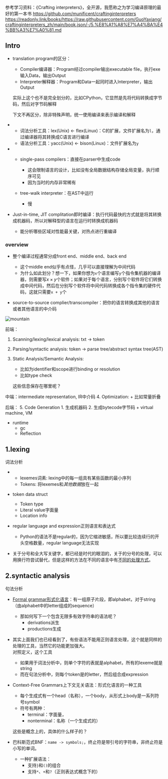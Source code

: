 参考学习资料：《Crafting interpreters》，全开源，我愿称之为学习编译原理的最好的第一本书
https://github.com/munificent/craftinginterpreters
https://readonly.link/books/https://raw.githubusercontent.com/GuoYaxiang/craftinginterpreters_zh/main/book.json/-/5.%E8%A1%A8%E7%A4%BA%E4%BB%A3%E7%A0%81.md
## Intro

+ translation program的区分：
	+ Compiler编译器：Program经过compiler输出executable file，执行exe输入Data，输出Output
	+ Interpreter解释器：Program和Data一起同时进入Interpreter，输出Output

	实际上这个也不是完全划分的，比如CPython，它显然是先将代码转换成字节码，然后对字节码解释

	下文不再区分，除非特殊声明，统一使用编译来表示编译和解释

+ 
	+ 词法分析工具：lex(Unix) <- flex(Linux)：C的扩展，文件扩展名为`l`，通过编译器将其转换成C语言进行编译 
	+ 语法分析工具：yacc(Unix) <- bison(Linux)：文件扩展名为`y`

+ 
	+ single-pass compilers：直接在parser中生成code
		+ 这会限制语言的设计，比如没有全局数据结构存储全局变量，执行顺序可见
		+ 因为当时的内存非常稀有

	+ tree-walk interpreter：在AST中运行
		+ 慢

+ Just-in-time, JIT complitation即时编译：执行代码最快的方式就是将其转换成机器码，所以对解释型的语言在运行时转换成机器码
	+ 能分析哪些区域对性能最关键，对热点进行重编译

### overview

+ 整个编译过程通常分成front end、middle end、back end
	+ 这个middle end似乎有点怪，几乎可以直接理解为中间代码
	+ 为什么如此划分？想一下，如果你想为`x`个语言编写`y`个指令集机器的编译器，则需要写$x \times y$个软件；如果对于每个语言，分别写个软件将它们转换成中间代码，然后在分别写个软件将中间代码转换成各个指令集的硬件代码，这就只需要`x + y`个

+ source-to-source complier/transcompiler：把你的语言转换成其他的语言或者其他语言的中介码

![mountain](https://cdn.jsdelivr.net/gh/zweix123/CS-notes@master/source/Compiler/mountain.png)

前端：
1. Scanning/lexing/lexical analysis: txt -> token
2. Parsing/syntactic analysis: token -> parse tree/abstract syntax tree(AST)
3. Static Analysis/Semantic Analysis: 
	+ 比如为identifier和scope进行binding or resolution
	+ 比如type check
	
	这些信息保存在哪里呢？

中端：intermediate representation, IR中介码
4. Optimization:
	+ 比如常量折叠

后端：
5. Code Generation
	1. 生成机器码
	2. 生成bytecode字节码
		+ virtual machine, VM

+ runtime
	+ gc
	+ Reflection

## 1.lexing
词法分析

+ 
	+ lexemes词素: lexing中的每一组具有某些函数的最小序列
	+ Tokens: 将lexemes和*其他数据*放在一起

+ token data struct
	+ Token type
	+ Literal value字面量
	+ Location info

+ regular language and expression正则语言和表达式
	+ Python的语法不是regular的，因为它缩进敏感，所以要比较连续行的开头空格数量，regular language无法实现

+ 关于分号和全大写关键字，都已经是时代的眼泪的，关于的分号的处理，可以用换行符尝试替代，但是这样的方法在不同的语言中有[不同的处理方式](https://readonly.link/books/https://raw.githubusercontent.com/GuoYaxiang/craftinginterpreters_zh/main/book.json/-/4.%E6%89%AB%E6%8F%8F.md#design-note-implicit-semicolons)。

## 2.syntactic analysis
句法分析

+ [Formal grammar形式化语言](https://en.wikipedia.org/wiki/Formal_grammar)：有一组原子片段，即alphabet，对于string（由alphabet中的letter组成的sequence）
	+ 那如何写下一个包含无限多有效字符串的语法呢？
		+ derivations派生
		+ productions生成

+ 其实上面我们也已经看到了，有些语法不能用正则语言处理，这个就是同样的处理的工具，当然它的功能更加强大。  
	对照定义，这个工具
	+ 如果用于词法分析中，则单个字符的表就是alphabet，所有的lexeme就是string
	+ 而在句法分析中，则每个token是的letter，然后组合成expression

+ Context-Free Grammars上下文无关语法：形式化语言的一种工具
	+ 每个生成式有一个head（名称），一个body，从形式上body是一系列符号symbol
	+ 符号有两种：
		+ terminal：字面量，
		+ nonterminal：名称（一个生成式的）

	这些是概念上的，具体的什么样子的？

+ 巴科斯范式BNF：`name -> symbols;`，终止符是带引号的字符串，非终止符是小写的单词。

	+ 一种扩展语法：
		+ 支持`}`和`()`的组合
		+ 支持`*`、`+`和`?`（正则表达式概念下的）





